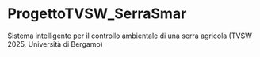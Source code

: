 # ProgettoTVSW_SerraSmar
Sistema intelligente per il controllo ambientale di una serra agricola (TVSW 2025, Università di Bergamo)
